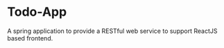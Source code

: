 # Todo-App
A spring application to provide a RESTful web service to support ReactJS based frontend.

